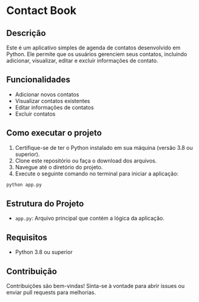 # Contact Book

## Descrição

Este é um aplicativo simples de agenda de contatos desenvolvido em Python. Ele permite que os usuários gerenciem seus contatos, incluindo adicionar, visualizar, editar e excluir informações de contato.

## Funcionalidades

- Adicionar novos contatos
- Visualizar contatos existentes
- Editar informações de contatos
- Excluir contatos

## Como executar o projeto

1. Certifique-se de ter o Python instalado em sua máquina (versão 3.8 ou superior).
2. Clone este repositório ou faça o download dos arquivos.
3. Navegue até o diretório do projeto.
4. Execute o seguinte comando no terminal para iniciar a aplicação:

```cmd
python app.py
```

## Estrutura do Projeto

- `app.py`: Arquivo principal que contém a lógica da aplicação.

## Requisitos

- Python 3.8 ou superior

## Contribuição

Contribuições são bem-vindas! Sinta-se à vontade para abrir issues ou enviar pull requests para melhorias.

